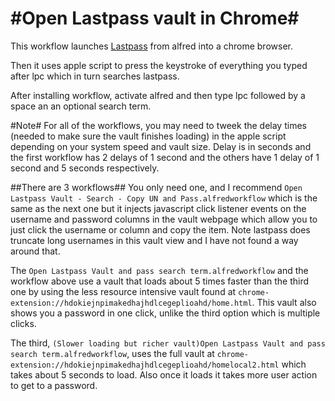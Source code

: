 #Open Lastpass vault in Chrome#
=======================
This workflow launches [Lastpass](www.lastpass.com) from alfred into a chrome browser. 

Then it uses apple script to press the keystroke of everything you typed after lpc which in turn searches lastpass. 

After installing workflow, activate alfred and then type lpc followed by a space an an optional search term.

#Note#
For all of the workflows, you may need to tweek the delay times (needed to make sure the vault finishes loading) in the apple script depending on your system speed and vault size. Delay is in seconds and the first workflow has 2 delays of 1 second and the others have 1 delay of 1 second and 5 seconds respectively.  

##There are 3 workflows##
You only need one, and I recommend `Open Lastpass Vault - Search - Copy UN and Pass.alfredworkflow` which is the same as the next one but it injects javascript click listener events on the username and password columns in the vault webpage which allow you to just click the username or column and copy the item. Note lastpass does truncate long usernames in this vault view and I have not found a way around that.  

The `Open Lastpass Vault and pass search term.alfredworkflow` and the workflow above use a vault that loads about 5 times faster than the third one by using the less resource intensive vault found at `chrome-extension://hdokiejnpimakedhajhdlcegeplioahd/home.html`. This vault also shows you a password in one click, unlike the third option which is multiple clicks. 

The third, `(Slower loading but richer vault)Open Lastpass Vault and pass search term.alfredworkflow`, uses the full vault at `chrome-extension://hdokiejnpimakedhajhdlcegeplioahd/homelocal2.html` which takes about 5 seconds to load. Also once it loads it takes more user action to get to a password. 



